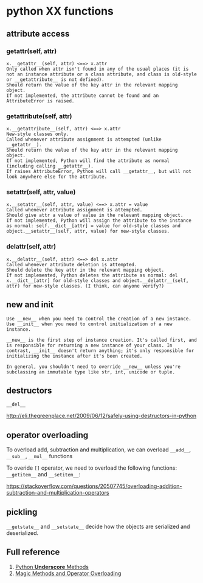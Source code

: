 # python __XX__ functions

## attribute access

###  __getattr__(self, attr)
    x.__getattr__(self, attr) <==> x.attr
    Only called when attr isn't found in any of the usual places (it is not an instance attribute or a class attribute, and class is old-style or __getattribute__ is not defined).
    Should return the value of the key attr in the relevant mapping object.
    If not implemented, the attribute cannot be found and an AttributeError is raised.

### __getattribute__(self, attr)
    x.__getattribute__(self, attr) <==> x.attr
    New-style classes only.
    Called whenever attribute assignment is attempted (unlike __getattr__).
    Should return the value of the key attr in the relevant mapping object.
    If not implemented, Python will find the attribute as normal (including calling __getattr__).
    If raises AttributeError, Python will call __getattr__, but will not look anywhere else for the attribute.

### __setattr__(self, attr, value)
    x.__setattr__(self, attr, value) <==> x.attr = value
    Called whenever attribute assignment is attempted.
    Should give attr a value of value in the relevant mapping object.
    If not implemented, Python will assign the attribute to the instance as normal: self.__dict__[attr] = value for old-style classes and object.__setattr__(self, attr, value) for new-style classes.

### __delattr__(self, attr)
    x.__delattr__(self, attr) <==> del x.attr
    Called whenever attribute deletion is attempted.
    Should delete the key attr in the relevant mapping object.
    If not implemented, Python deletes the attribute as normal: del x.__dict__[attr] for old-style classes and object.__delattr__(self, attr) for new-style classes. (I think, can anyone verify?)

## __new__ and __init__

```
Use __new__ when you need to control the creation of a new instance. Use __init__ when you need to control initialization of a new instance.

__new__ is the first step of instance creation. It's called first, and is responsible for returning a new instance of your class. In contrast, __init__ doesn't return anything; it's only responsible for initializing the instance after it's been created.

In general, you shouldn't need to override __new__ unless you're subclassing an immutable type like str, int, unicode or tuple.
```


## destructors

`__del__`

http://eli.thegreenplace.net/2009/06/12/safely-using-destructors-in-python

## operator overloading

To overload add, subtraction and multiplication,
we can overload `__add__`, `__sub__`, `__mul__`
functions

To overide `[]` operator, we need to overload the
following functions: `__getitem__` and `__setitem__`:


https://stackoverflow.com/questions/20507745/overloading-addition-subtraction-and-multiplication-operators


## pickling

`__getstate__` and `__setstate__` decide how the objects are serialized and deserialized.

## Full reference
1. [Python __Underscore__ Methods](http://www.siafoo.net/article/57)
2. [Magic Methods and Operator Overloading](http://www.python-course.eu/python3_magic_methods.php)
